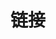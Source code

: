 ---
title: 链接

description: 这里面放了一些链接 🥰

links:
  - title: GitHub
    description: GitHub is the world's largest software development platform.
    website: https://github.com/alic-li
    image: https://avatars.githubusercontent.com/u/105795983?s=400&u=ab5e0acc495500fbb0abacf22bde039f92657be9&v=4
    
menu:
    main: 
        weight: -50
        params:
            icon: link

comments: True
---